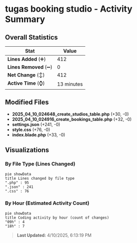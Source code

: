 # tugas booking studio - Activity Summary 

## Overall Statistics

| Stat                   | Value                                                             |
| ---------------------- | ----------------------------------------------------------------- |
| **Lines Added** (➕)   | 412                                          |
| **Lines Removed** (➖) | 0                                        |
| **Net Change** (↕)    | 412                |
| **Active Time** (⌚)   | 13 minutes |


## Modified Files
- **2025_04_10_024648_create_studios_table.php** (+30, -0)
- **2025_04_10_024916_create_bookings_table.php** (+32, -0)
- **settings.json** (+241, -0)
- **style.css** (+76, -0)
- **index.blade.php** (+33, -0)

## Visualizations

### By File Type (Lines Changed)

```mermaid
pie showData
title Lines changed by file type
".php" : 95
".json" : 241
".css" : 76
```

### By Hour (Estimated Activity Count)

```mermaid
pie showData
title Coding activity by hour (count of changes)
"09h" : 4
"18h" : 7
```


> **Last Updated:** 4/10/2025, 6:13:19 PM